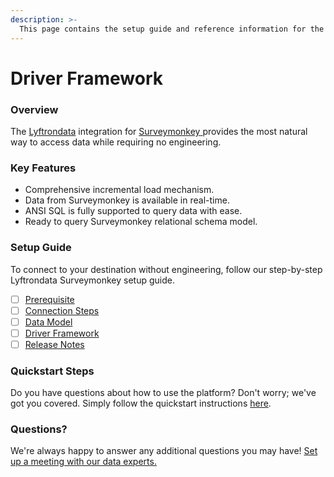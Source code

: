 ```yaml
---
description: >-
  This page contains the setup guide and reference information for the Surveymonkey source connector.
---
```


# Driver Framework

### Overview

The [Lyftrondata](https://www.lyftrondata.com/) integration for [Surveymonkey](https://www.lyftrondata.com/integration/surveymonkey/)[ ](https://www.lyftrondata.com/integration/surveymonkey/)provides the most natural way to access data while requiring no engineering.

### Key Features

* Comprehensive incremental load mechanism.
* Data from Surveymonkey is available in real-time.&#x20;
* ANSI SQL is fully supported to query data with ease.
* Ready to query Surveymonkey relational schema model.

### Setup Guide

To connect to your destination without engineering, follow our step-by-step Lyftrondata Surveymonkey setup guide.

* [ ] [Prerequisite](../../marketing-analytics/surveymonkey/prerequisite.md)
* [ ] [Connection Steps](../../marketing-analytics/surveymonkey/connection-steps.md)
* [ ] [Data Model](../../marketing-analytics/surveymonkey/data-model/)
* [ ] [Driver Framework](../../marketing-analytics/surveymonkey/driver-framework/)
* [ ] [Release Notes](../../marketing-analytics/surveymonkey/release-notes.md)

### Quickstart Steps

Do you have questions about how to use the platform? Don't worry; we've got you covered. Simply follow the quickstart instructions [here](../../../quickstart-steps.md).

### Questions? <a href="#questions" id="questions"></a>

We're always happy to answer any additional questions you may have! [Set up a meeting with our data experts.](https://www.lyftrondata.com/book-a-meeting/)


